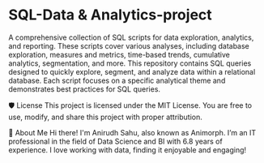 # SQL-Data & Analytics-project

A comprehensive collection of SQL scripts for data exploration, analytics, and reporting. These scripts cover various analyses, including database exploration, measures and metrics, time-based trends, cumulative analytics, segmentation, and more. This repository contains SQL queries designed to quickly explore, segment, and analyze data within a relational database. Each script focuses on a specific analytical theme and demonstrates best practices for SQL queries.

🛡️ License
This project is licensed under the MIT License. You are free to use, modify, and share this project with proper attribution.

🌟 About Me
Hi there! I'm Anirudh Sahu, also known as Animorph. I’m an IT professional in the field of Data Science and BI with 6.8 years of experience. I love working with data, finding it enjoyable and engaging!
